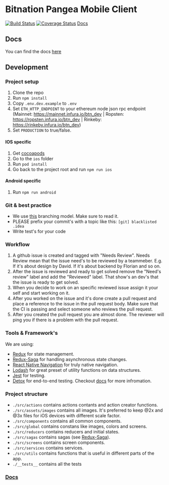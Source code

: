 # Bitnation Pangea Mobile Client

[![Build Status](https://semaphoreci.com/api/v1/florianlenz/bitnation-pangea-mobile/branches/master/badge.svg)](https://semaphoreci.com/florianlenz/bitnation-pangea-mobile)
[![Coverage Status](https://coveralls.io/repos/github/Bit-Nation/BITNATION-Pangea-mobile/badge.svg?branch=master)](https://coveralls.io/github/Bit-Nation/BITNATION-Pangea-mobile?branch=develop)
[Docs](http://bitnation-pangea-mobile.readthedocs.io/)

## Docs
You can find the docs [here](http://bitnation-pangea-mobile.readthedocs.io/)

## Development

### Project setup

1. Clone the repo
2. Run `npm install`
3. Copy `.env.dev.example` to `.env`
4. Set `ETH_HTTP_ENDPOINT` to your ethereum node json rpc endpoint (Mainnet: https://mainnet.infura.io/btn_dev | Ropsten: https://ropsten.infura.io/btn_dev | Rinkeby: 	https://rinkeby.infura.io/btn_dev)
5. Set `PRODUCTION` to true/false.

#### IOS specific
1. Get [cocoapods](https://cocoapods.org/)
2. Go to the `ios` folder
3. Run `pod install`
4. Go back to the project root and run `npm run ios`

#### Android specific
1. Run `npm run android`

### Git & best practice

- We use [this](http://nvie.com/posts/a-successful-git-branching-model/) branching model. Make sure to read it.
- PLEASE prefix your commit's with a topic like this: `[git] blacklisted .idea`
- Write test's for your code

### Workflow
1. A github issue is created and tagged with "Needs Review". Needs Review mean that the issue need's to be reviewed by a teammeber. E.g. If it's about design by David. If it's about backend by Florian and so on. 
2. After the issue is reviewed and ready to get solved remove the "Need's review" label and add the "Reviewed" label. That show's an dev's that the issue is ready to get solved. 
3. When you decide to work on an specific reviewed issue assign it your self and start working on it.
4. After you worked on the issue and it's done create a pull request and place a reference to the issue in the pull request body. Make sure that the CI is passing and select someone who reviews the pull request. 
5. After you created the pull request you are almost done. The reviewer will ping you if there is a problem with the pull request.  

### Tools & Framework's
We are using:
- [Redux](https://github.com/reactjs/react-redux) for state management.
- [Redux-Saga](https://github.com/redux-saga/redux-saga) for handling asynchronous state changes.
- [React Native Navigation](https://github.com/wix/react-native-navigation) for truly native navigation.
- [Lodash](https://lodash.com) for great preset of utility functions on data structures.
- [Jest](https://facebook.github.io/jest/) for testing.
- [Detox](https://github.com/wix/detox) for end-to-end testing. Checkout [docs](./docs/detox_usage.md) for more infromation.

### Project structure

- `./src/actions` contains actions contants and action creator functions.
- `./src/assets/images` contains all images. It's preferred to keep @2x and @3x files for iOS devices with different scale factor.
- `./src/components` contains all common components.
- `./src/global` contains constans like images, colors and screens.
- `./src/reducers` contains reducers and initial states.
- `./src/sagas` contains sagas (see [Redux-Saga](https://github.com/redux-saga/redux-saga)).
- `./src/screens` contains screen components.
- `./src/services` contains services.
- `./src/utils` contains functions that is useful in different parts of the app.
- `./__tests__` contains all the tests

### [Docs](./docs/main.md)
